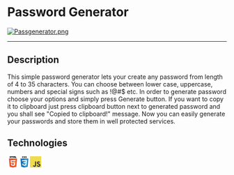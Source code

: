 # Password Generator

[![Passgenerator.png](https://i.nfhost.me/images/2020/08/18/Passgenerator.png)](https://nfhost.me/image/zUhW1)

---

## Description

This simple password generator lets your create any password from length of 4 to 35 characters. You can choose between lower case, uppercase, numbers and special signs such as !@#$ etc. In order to generate password choose your options and simply press Generate button. If you want to copy it to clipboard just press clipboard button next to generated password and you shall see "Copied to clipboard!" message. Now you can easily generate your passwords and store them in well protected services. 

## Technologies

[<img align="left" alt="HTML5" width="26px" src="https://raw.githubusercontent.com/github/explore/80688e429a7d4ef2fca1e82350fe8e3517d3494d/topics/html/html.png"/>][web]
[<img align="left" alt="CSS3" width="26px" src="https://raw.githubusercontent.com/github/explore/80688e429a7d4ef2fca1e82350fe8e3517d3494d/topics/css/css.png"/>][web]
[<img align="left" alt="Javascript" width="26px" src="https://raw.githubusercontent.com/github/explore/80688e429a7d4ef2fca1e82350fe8e3517d3494d/topics/javascript/javascript.png"/>][web]

[web]:https://github.com/Moriarx/PasswordGenerator